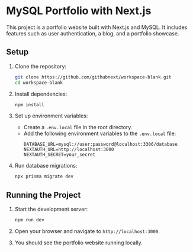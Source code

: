# MySQL Portfolio with Next.js

This project is a portfolio website built with Next.js and MySQL. It includes features such as user authentication, a blog, and a portfolio showcase.

## Setup

1. Clone the repository:
   ```sh
   git clone https://github.com/githubnext/workspace-blank.git
   cd workspace-blank
   ```

2. Install dependencies:
   ```sh
   npm install
   ```

3. Set up environment variables:
   - Create a `.env.local` file in the root directory.
   - Add the following environment variables to the `.env.local` file:
     ```
     DATABASE_URL=mysql://user:password@localhost:3306/database
     NEXTAUTH_URL=http://localhost:3000
     NEXTAUTH_SECRET=your_secret
     ```

4. Run database migrations:
   ```sh
   npx prisma migrate dev
   ```

## Running the Project

1. Start the development server:
   ```sh
   npm run dev
   ```

2. Open your browser and navigate to `http://localhost:3000`.

3. You should see the portfolio website running locally.
